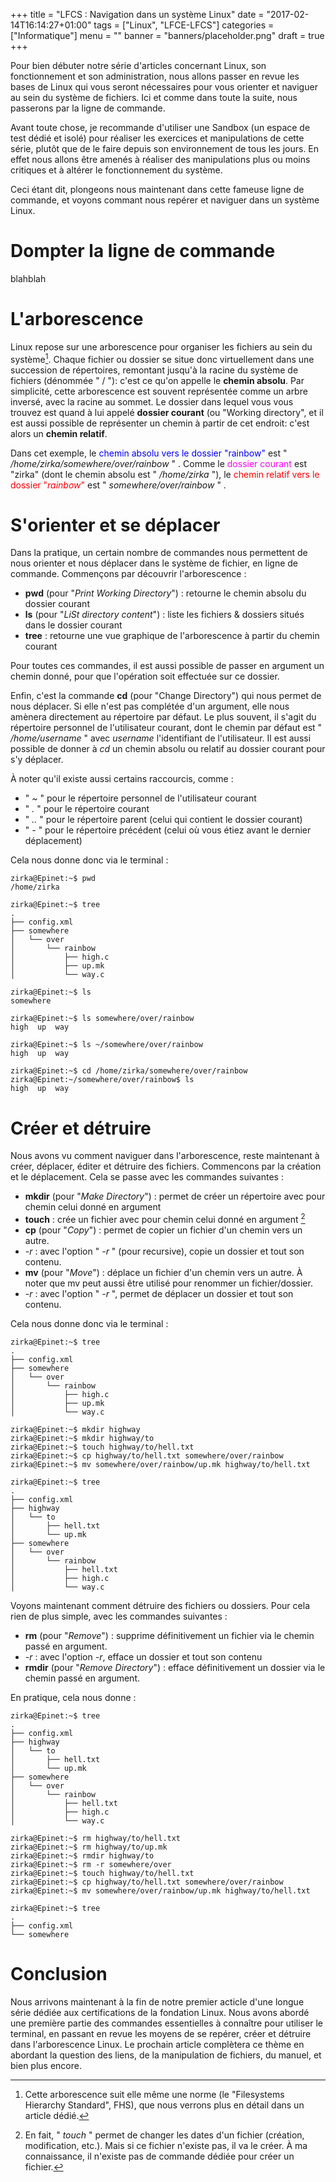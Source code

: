 +++
title      = "LFCS : Navigation dans un système Linux"
date       = "2017-02-14T16:14:27+01:00"
tags       = ["Linux", "LFCE-LFCS"]
categories = ["Informatique"]
menu       = ""
banner     = "banners/placeholder.png"
draft      = true
+++

Pour bien débuter notre série d'articles concernant Linux, son fonctionnement et son administration, nous allons passer en revue les bases de Linux qui vous seront nécessaires pour vous orienter et naviguer au sein du système de fichiers. Ici et comme dans toute la suite, nous passerons par la ligne de commande.

Avant toute chose, je recommande d'utiliser une Sandbox (un espace de test dédié et isolé) pour réaliser les exercices et manipulations de cette série, plutôt que de le faire depuis son environnement de tous les jours. En effet nous allons être amenés à réaliser des manipulations plus ou moins critiques et à altérer le fonctionnement du système.

Ceci étant dit, plongeons nous maintenant dans cette fameuse ligne de commande, et voyons commant nous repérer et naviguer dans un système Linux. 

# Dompter la ligne de commande

blahblah

# L'arborescence

Linux repose sur une arborescence pour organiser les fichiers au sein du système[^1]. Chaque fichier ou dossier se situe donc virtuellement dans une succession de répertoires, remontant jusqu'à la racine du système de fichiers (dénommée " / "): c'est ce qu'on appelle le **chemin absolu**. Par simplicité, cette arborescence est souvent représentée comme un arbre inversé, avec la racine au sommet. Le dossier dans lequel vous vous trouvez est quand à lui appelé **dossier courant** (ou "Working directory", et il est aussi possible de représenter un chemin à partir de cet endroit: c'est alors un **chemin relatif**.

Dans cet exemple, le <span style="color:blue">chemin absolu vers le dossier "rainbow"</span> est " _/home/zirka/somewhere/over/rainbow_ " . Comme le <span style="color:magenta">dossier courant</span> est "zirka" (dont le chemin absolu est " */home/zirka* "), le <span style="color:red">chemin relatif vers le dossier "*rainbow*"</span> est " *somewhere/over/rainbow* " .

[^1]: Cette arborescence suit elle même une norme (le "Filesystems Hierarchy Standard", FHS), que nous verrons plus en détail dans un article dédié.

# S'orienter et se déplacer

Dans la pratique, un certain nombre de commandes nous permettent de nous orienter et nous déplacer dans le système de fichier, en ligne de commande. Commençons par découvrir l'arborescence :

 - **pwd** (pour "*Print Working Directory*") : retourne le chemin absolu du dossier courant
 - **ls** (pour "*LiSt directory content*") : liste les fichiers & dossiers situés dans le dossier courant
 - **tree** : retourne une vue graphique de l'arborescence à partir du chemin courant

Pour toutes ces commandes, il est aussi possible de passer en argument un chemin donné, pour que l'opération soit effectuée sur ce dossier.

Enfin, c'est la commande **cd** (pour "Change Directory") qui nous permet de nous déplacer. Si elle n'est pas complétée d'un argument, elle nous amènera directement au répertoire par défaut. Le plus souvent, il s'agit du répertoire personnel de l'utilisateur courant, dont le chemin par défaut est " */home/username* " avec *username* l'identifiant de l'utilisateur. Il est aussi possible de donner à *cd* un chemin absolu ou relatif au dossier courant pour s'y déplacer.

À noter qu'il existe aussi certains raccourcis, comme :

 - " *~* " pour le répertoire personnel de l'utilisateur courant
 - " *.* " pour le répertoire courant
 - " *..* " pour le répertoire parent (celui qui contient le dossier courant)
 - " *-* " pour le répertoire précédent (celui où vous étiez avant le dernier déplacement)

Cela nous donne donc via le terminal :

	zirka@Epinet:~$ pwd
	/home/zirka

	zirka@Epinet:~$ tree 
	.
	├── config.xml
	├── somewhere
	│   └── over
	│       └── rainbow
	│           ├── high.c
	│           ├── up.mk
	│           └── way.c

	zirka@Epinet:~$ ls
	somewhere

	zirka@Epinet:~$ ls somewhere/over/rainbow
	high  up  way

	zirka@Epinet:~$ ls ~/somewhere/over/rainbow
	high  up  way

	zirka@Epinet:~$ cd /home/zirka/somewhere/over/rainbow
	zirka@Epinet:~/somewhere/over/rainbow$ ls
	high  up  way

<!-- <span style="color:red">!!! **Important !!!**</span> Lorsque vous avez un doute sur l'utilisation d'une commande, la commande **man** suivie du nom de celle recherchée (e.g. *man pwd* ) vous affichera une page d'aide, avec son utilisation, ses options, etc. -->

# Créer et détruire
Nous avons vu comment naviguer dans l'arborescence, reste maintenant à créer, déplacer, éditer et détruire des fichiers. Commencons par la création et le déplacement. Cela se passe avec les commandes suivantes :

 - **mkdir** (pour "*Make Directory*") : permet de créer un répertoire avec pour chemin celui donné en argument
 - **touch** : crée un fichier avec pour chemin celui donné en argument [^2]
 - **cp** (pour "*Copy*") : permet de copier un fichier d'un chemin vers un autre.
  - *-r* : avec l'option " *-r* " (pour recursive), copie un dossier et tout son contenu.
 - **mv** (pour "*Move*") : déplace un fichier d'un chemin vers un autre. À noter que mv peut aussi être utilisé pour renommer un fichier/dossier.
  - *-r* : avec l'option " *-r* ", permet de déplacer un dossier et tout son contenu.

[^2]: En fait, " *touch* " permet de changer les dates d'un fichier (création, modification, etc.). Mais si ce fichier n'existe pas, il va le créer. À ma connaissance, il n'existe pas de commande dédiée pour créer un fichier.

Cela nous donne donc via le terminal :

	zirka@Epinet:~$ tree
	.
	├── config.xml
	├── somewhere
	│   └── over
	│       └── rainbow
	│           ├── high.c
	│           ├── up.mk
	│           └── way.c

	zirka@Epinet:~$ mkdir highway
	zirka@Epinet:~$ mkdir highway/to
	zirka@Epinet:~$ touch highway/to/hell.txt
	zirka@Epinet:~$ cp highway/to/hell.txt somewhere/over/rainbow
	zirka@Epinet:~$ mv somewhere/over/rainbow/up.mk highway/to/hell.txt

	zirka@Epinet:~$ tree
	.
	├── config.xml
	├── highway
	│   └── to
	│       ├── hell.txt
	│       └── up.mk
	├── somewhere
	│   └── over
	│       └── rainbow
	│           ├── hell.txt
	│           ├── high.c
	│           └── way.c

Voyons maintenant comment détruire des fichiers ou dossiers. Pour cela rien de plus simple, avec les commandes suivantes :

 - **rm** (pour "*Remove*") : supprime définitivement un fichier via le chemin passé en argument.
  - *-r* : avec l'option *-r*, efface un dossier et tout son contenu
 - **rmdir** (pour "*Remove Directory*") : efface définitivement un dossier via le chemin passé en argument.

En pratique, cela nous donne :

	zirka@Epinet:~$ tree
	.
	├── config.xml
	├── highway
	│   └── to
	│       ├── hell.txt
	│       └── up.mk
	├── somewhere
	│   └── over
	│       └── rainbow
	│           ├── hell.txt
	│           ├── high.c
	│           └── way.c

	zirka@Epinet:~$ rm highway/to/hell.txt
	zirka@Epinet:~$ rm highway/to/up.mk
	zirka@Epinet:~$ rmdir highway/to
	zirka@Epinet:~$ rm -r somewhere/over
	zirka@Epinet:~$ touch highway/to/hell.txt
	zirka@Epinet:~$ cp highway/to/hell.txt somewhere/over/rainbow
	zirka@Epinet:~$ mv somewhere/over/rainbow/up.mk highway/to/hell.txt

	zirka@Epinet:~$ tree
	.
	├── config.xml
	└── somewhere

<!-- # Créer des liens

Lien symbolique (aka "symlink" ou "soft link") -->

# Conclusion

Nous arrivons maintenant à la fin de notre premier acticle d'une longue série dédiée aux certifications de la fondation Linux. Nous avons abordé une première partie des commandes essentielles à connaître pour utiliser le terminal, en passant en revue les moyens de se repérer, créer et détruire dans l'arborescence Linux. Le prochain article complètera ce thème en abordant la question des liens, de la manipulation de fichiers, du manuel, et bien plus encore.



<!--     Command Line

x   1. The Shell
x   2. pwd (Print Working Directory)
x   3. cd (Change Directory)
x   4. ls (List Directories)
x   5. touch
    6. file
    7. cat
    8. less
    9. history
x   10. cp (Copy)
x   11. mv (Move)
x   12. mkdir (Make Directory)
x   13. rm (Remove)
    14. find
    15. help
    16. man
    17. whatis
    18. alias
    19. exit

 -->